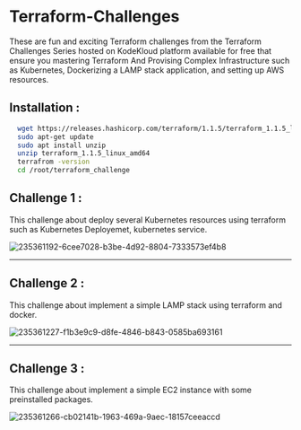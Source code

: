 # Terraform-Challenges
These are fun and exciting Terraform challenges from the Terraform Challenges Series hosted on KodeKloud platform available for free that ensure you mastering Terraform And Provising Complex Infrastructure such as Kubernetes, Dockerizing a LAMP stack application, and setting up AWS resources.
## Installation :
```bash
  wget https://releases.hashicorp.com/terraform/1.1.5/terraform_1.1.5_linux_amd64.zip 
  sudo apt-get update
  sudo apt install unzip
  unzip terraform_1.1.5_linux_amd64
  terrafrom -version
  cd /root/terraform_challenge
```
## Challenge 1 :

This challenge about deploy several Kubernetes resources using terraform such as Kubernetes Deployemet, kubernetes service.

![235361192-6cee7028-b3be-4d92-8804-7333573ef4b8](https://user-images.githubusercontent.com/47718954/235479805-e62159c6-f79f-4a75-88f9-bfecbacbe09a.png)

------------------------------------------------------------------------------------------------------------------------------------------------------------
## Challenge 2 : 

This challenge about implement a simple LAMP stack using terraform and docker.


![235361227-f1b3e9c9-d8fe-4846-b843-0585ba693161](https://user-images.githubusercontent.com/47718954/235480099-b9806b4c-6c4d-43d0-8495-d69f534621ed.png)

-------------------------------------------------------------------------------------------------------------------------------------------------------------
## Challenge 3 :

This challenge about implement a simple EC2 instance with some preinstalled packages.

![235361266-cb02141b-1963-469a-9aec-18157ceeaccd](https://user-images.githubusercontent.com/47718954/235480170-accb3498-1cd9-43f4-b9a4-745d5869117d.png)

